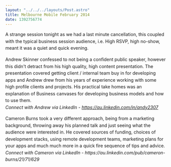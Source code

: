 ```yaml
---
layout: "../../../layouts/Post.astro"
title: Melbourne Mobile February 2014
date: 1392756774
---
```

<p class="p1"><span style="line-height: 1.538em;">A strange session tonight as we had a last minute cancellation, this coupled with the typical business session audience, i.e. High RSVP, high no-show, meant it was a quiet and quick evening.<p class="p1"><span style="line-height: 1.538em;">Andrew Skinner confessed to not being a confident public speaker, however this didn&#39;t detract from his high quality, high content presentation. The presentation covered getting client / internal team buy in for developing apps and Andrew drew from his years of experience working with some high profile clients and projects. His practical take homes was an explanation of Business canvases for developing business models and how to use them.<br /><em><span style="line-height: 1.538em;">Connect with Andrew via LinkedIn - <span class="s2" style="line-height: 1.538em;"><a href="https://au.linkedin.com/in/andy2307" style="line-height: 1.538em;">https://au.linkedin.com/in/andy2307</a></em><p class="p1"><span style="line-height: 1.538em;">Cameron Burns took a very different approach, being from a marketing background, throwing away his planned talk and just seeing what the audience were interested in. He covered sources of funding, choices of development stacks, using remote development teams, marketing plans for your apps and much much more in a quick fire sequence of tips and advice.<br /><em><span style="line-height: 1.538em;">Connect with Cameron via LinkedIn - https://au.linkedin.com/pub/cameron-burns/21/71/629</em>
